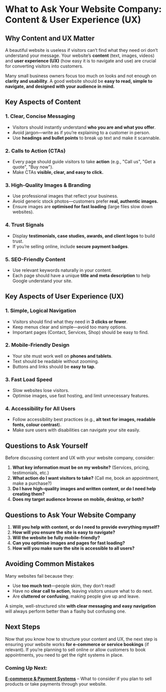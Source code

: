 # What to Ask Your Website Company: Content & User Experience (UX)

## Why Content and UX Matter

A beautiful website is useless if visitors can’t find what they need ori
don’t understand your message. Your website’s **content** (text, images,
videos) and **user experience (UX)** (how easy it is to navigate and use)
are crucial for converting visitors into customers.

Many small business owners focus too much on looks and not enough on
**clarity and usability**. A good website should be **easy to read, simple
to navigate, and designed with your audience in mind.**

## Key Aspects of Content

### **1. Clear, Concise Messaging**
- Visitors should instantly understand **who you are and what you offer**.
- Avoid jargon—write as if you’re explaining to a customer in person.
- Use **headings and bullet points** to break up text and make it scannable.

### **2. Calls to Action (CTAs)**
- Every page should guide visitors to take **action** (e.g., "Call us", "Get a quote", "Buy now").
- Make CTAs **visible, clear, and easy to click.**

### **3. High-Quality Images & Branding**
- Use professional images that reflect your business.
- Avoid generic stock photos—customers prefer **real, authentic images.**
- Ensure images are **optimised for fast loading** (large files slow down websites).

### **4. Trust Signals**
- Display **testimonials, case studies, awards, and client logos** to build trust.
- If you’re selling online, include **secure payment badges**.

### **5. SEO-Friendly Content**
- Use relevant keywords naturally in your content.
- Each page should have a unique **title and meta description** to help Google understand your site.

## Key Aspects of User Experience (UX)

### **1. Simple, Logical Navigation**
- Visitors should find what they need in **3 clicks or fewer**.
- Keep menus clear and simple—avoid too many options.
- Important pages (Contact, Services, Shop) should be easy to find.

### **2. Mobile-Friendly Design**
- Your site must work well on **phones and tablets**.
- Text should be readable without zooming.
- Buttons and links should be **easy to tap**.

### **3. Fast Load Speed**
- Slow websites lose visitors.
- Optimise images, use fast hosting, and limit unnecessary features.

### **4. Accessibility for All Users**
- Follow accessibility best practices (e.g., **alt text for images, readable fonts, colour contrast**).
- Make sure users with disabilities can navigate your site easily.

## Questions to Ask Yourself

Before discussing content and UX with your website company, consider:

1. **What key information must be on my website?** (Services, pricing, testimonials, etc.)
2. **What action do I want visitors to take?** (Call me, book an appointment, make a purchase?)
3. **Do I have high-quality images and written content, or do I need help creating them?**
4. **Does my target audience browse on mobile, desktop, or both?**

## Questions to Ask Your Website Company

1. **Will you help with content, or do I need to provide everything myself?**
2. **How will you ensure the site is easy to navigate?**
3. **Will the website be fully mobile-friendly?**
4. **Can you optimise images and pages for fast loading?**
5. **How will you make sure the site is accessible to all users?**

## Avoiding Common Mistakes

Many websites fail because they:
- Use **too much text**—people skim, they don’t read!
- Have no **clear call to action**, leaving visitors unsure what to do next.
- Are **cluttered or confusing**, making people give up and leave.

A simple, well-structured site **with clear messaging and easy navigation**
will always perform better than a flashy but confusing one.

## Next Steps

Now that you know how to structure your content and UX, the next step is
ensuring your website works **for e-commerce or service bookings** (if
relevant). If you’re planning to sell online or allow customers to book
appointments, you need to get the right systems in place.

### Coming Up Next:
**[E-commerce & Payment Systems](#)** – What to consider if you plan to
sell products or take payments through your website.

